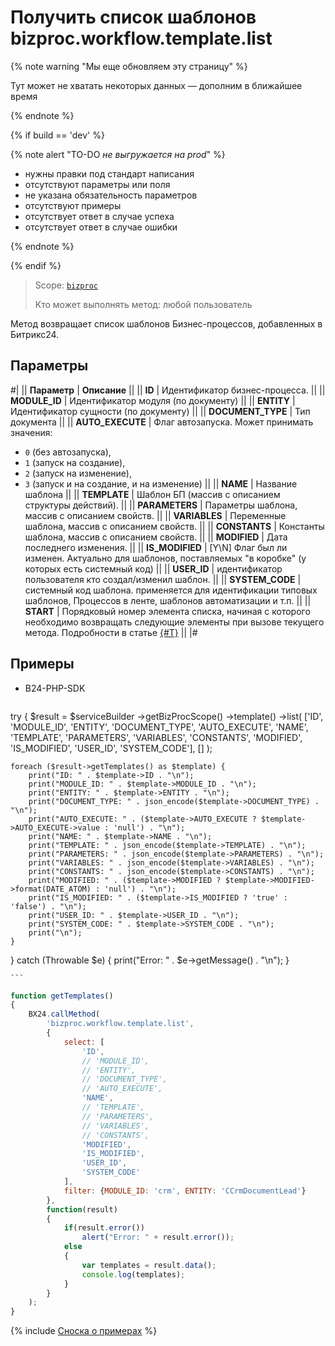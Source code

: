 # Получить список шаблонов bizproc.workflow.template.list

{% note warning "Мы еще обновляем эту страницу" %}

Тут может не хватать некоторых данных — дополним в ближайшее время

{% endnote %}

{% if build == 'dev' %}

{% note alert "TO-DO _не выгружается на prod_" %}

- нужны правки под стандарт написания
- отсутствуют параметры или поля
- не указана обязательность параметров
- отсутствуют примеры
- отсутствует ответ в случае успеха
- отсутствует ответ в случае ошибки

{% endnote %}

{% endif %}

> Scope: [`bizproc`](../scopes/permissions.md)
>
> Кто может выполнять метод: любой пользователь

Метод возвращает список шаблонов Бизнес-процессов, добавленных в Битрикс24.

## Параметры

#|
|| **Параметр** | **Описание** ||
|| **ID** | Идентификатор бизнес-процесса. ||
|| **MODULE_ID** | Идентификатор модуля (по документу) ||
|| **ENTITY** | Идентификатор сущности (по документу) ||
|| **DOCUMENT_TYPE** | Тип документа ||
|| **AUTO_EXECUTE** | Флаг автозапуска. Может принимать значения:

- `0` (без автозапуска),
- `1` (запуск на создание),
- `2` (запуск на изменение),
- `3` (запуск и на создание, и на изменение)
||
|| **NAME** | Название шаблона ||
|| **TEMPLATE** | Шаблон БП (массив с описанием структуры действий). ||
|| **PARAMETERS** | Параметры шаблона, массив с описанием свойств. ||
|| **VARIABLES** | Переменные шаблона, массив с описанием свойств. ||
|| **CONSTANTS** | Константы шаблона, массив с описанием свойств. ||
|| **MODIFIED** | Дата последнего изменения. ||
|| **IS_MODIFIED** | [Y\N] Флаг был ли изменен. Актуально для шаблонов, поставляемых "в коробке" (у которых есть системный код) ||
|| **USER_ID** | идентификатор пользователя кто создал/изменил шаблон. ||
|| **SYSTEM_CODE** | системный код шаблона. применяется для идентификации типовых шаблонов, Процессов в ленте, шаблонов автоматизации и т.п. ||
|| **START** | Порядковый номер элемента списка, начиная с которого необходимо возвращать следующие элементы при вызове текущего метода. Подробности в статье [{#T}](../how-to-call-rest-api/list-methods-pecularities.md) ||
|#

## Примеры

- B24-PHP-SDK

    ```php
    
try {
    $result = $serviceBuilder
        ->getBizProcScope()
        ->template()
        ->list(
            ['ID', 'MODULE_ID', 'ENTITY', 'DOCUMENT_TYPE', 'AUTO_EXECUTE', 'NAME', 'TEMPLATE', 'PARAMETERS', 'VARIABLES', 'CONSTANTS', 'MODIFIED', 'IS_MODIFIED', 'USER_ID', 'SYSTEM_CODE'],
            []
        );

    foreach ($result->getTemplates() as $template) {
        print("ID: " . $template->ID . "\n");
        print("MODULE_ID: " . $template->MODULE_ID . "\n");
        print("ENTITY: " . $template->ENTITY . "\n");
        print("DOCUMENT_TYPE: " . json_encode($template->DOCUMENT_TYPE) . "\n");
        print("AUTO_EXECUTE: " . ($template->AUTO_EXECUTE ? $template->AUTO_EXECUTE->value : 'null') . "\n");
        print("NAME: " . $template->NAME . "\n");
        print("TEMPLATE: " . json_encode($template->TEMPLATE) . "\n");
        print("PARAMETERS: " . json_encode($template->PARAMETERS) . "\n");
        print("VARIABLES: " . json_encode($template->VARIABLES) . "\n");
        print("CONSTANTS: " . json_encode($template->CONSTANTS) . "\n");
        print("MODIFIED: " . ($template->MODIFIED ? $template->MODIFIED->format(DATE_ATOM) : 'null') . "\n");
        print("IS_MODIFIED: " . ($template->IS_MODIFIED ? 'true' : 'false') . "\n");
        print("USER_ID: " . $template->USER_ID . "\n");
        print("SYSTEM_CODE: " . $template->SYSTEM_CODE . "\n");
        print("\n");
    }
} catch (Throwable $e) {
    print("Error: " . $e->getMessage() . "\n");
}

    ```
```javascript
function getTemplates()
{
	BX24.callMethod(
		'bizproc.workflow.template.list',
		{
			select: [
				'ID',
				// 'MODULE_ID',
				// 'ENTITY',
				// 'DOCUMENT_TYPE',
				// 'AUTO_EXECUTE',
				'NAME',
				// 'TEMPLATE',
				// 'PARAMETERS',
				// 'VARIABLES',
				// 'CONSTANTS',
				'MODIFIED',
				'IS_MODIFIED',
				'USER_ID',
				'SYSTEM_CODE'
			],
			filter: {MODULE_ID: 'crm', ENTITY: 'CCrmDocumentLead'}
		},
		function(result)
		{
			if(result.error())
				alert("Error: " + result.error());
			else
			{
				var templates = result.data();
				console.log(templates);
			}
		}
	);
}
```

{% include [Сноска о примерах](../../_includes/examples.md) %}